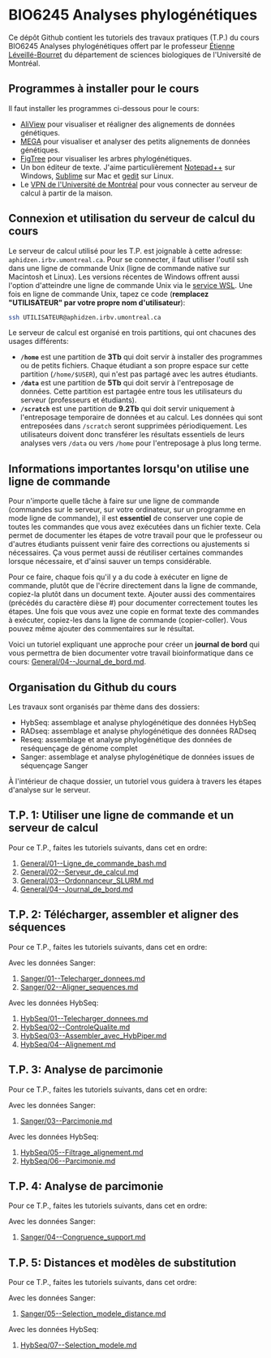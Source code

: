 # BIO6245 Analyses phylogénétiques

Ce dépôt Github contient les tutoriels des travaux pratiques (T.P.) du cours BIO6245 Analyses 
phylogénétiques offert par le professeur 
[Étienne Léveillé-Bourret](https://irbv.umontreal.ca/le-personnel/etienne-leveille/) du département de 
sciences biologiques de l'Université de Montréal.



## Programmes à installer pour le cours

Il faut installer les programmes ci-dessous pour le cours:  

- [AliView](https://ormbunkar.se/aliview/) pour visualiser et réaligner des alignements de données 
génétiques.
- [MEGA](https://www.megasoftware.net/) pour visualiser et analyser des petits alignements de données 
génétiques.  
- [FigTree](https://github.com/rambaut/figtree/releases) pour visualiser les arbres phylogénétiques.  
- Un bon éditeur de texte. J'aime particulièrement [Notepad++](https://notepad-plus-plus.org/) sur 
Windows, 
[Sublime](https://www.sublimetext.com/) sur Mac et 
[gedit](https://gedit-technology.github.io/apps/gedit/) sur Linux.  
- Le 
[VPN de l'Université de Montréal](https://wiki.umontreal.ca/pages/viewpage.action?pageId=127184571) 
pour vous connecter au serveur de calcul à partir de la maison.  

## Connexion et utilisation du serveur de calcul du cours
Le serveur de calcul utilisé pour les T.P. est joignable à cette adresse: 
`aphidzen.irbv.umontreal.ca`. Pour se connecter, il faut utiliser l'outil ssh dans une ligne de 
commande Unix (ligne de commande native sur Macintosh et Linux). Les versions récentes de Windows 
offrent aussi l'option d'atteindre une ligne de commande Unix via le 
[service WSL](https://learn.microsoft.com/windows/wsl/tutorials/linux). Une fois en ligne de 
commande Unix, tapez ce code (**remplacez "UTILISATEUR" par votre propre nom d'utilisateur**):  
```bash
ssh UTILISATEUR@aphidzen.irbv.umontreal.ca

```

Le serveur de calcul est organisé en trois partitions, qui ont chacunes des usages différents:
- **`/home`** est une partition de **3Tb** qui doit servir à installer des programmes ou de petits 
fichiers. Chaque étudiant a son propre espace sur cette partition (`/home/$USER`), qui n'est pas 
partagé avec les autres étudiants.
- **`/data`** est une partition de **5Tb** qui doit servir à l'entreposage de données. Cette 
partition est partagée entre tous les utilisateurs du serveur (professeurs et étudiants). 
- **`/scratch`** est une partition de **9.2Tb** qui doit servir uniquement à l'entreposage 
temporaire de données et au calcul. Les données qui sont entreposées dans `/scratch` seront 
supprimées périodiquement. Les utilisateurs doivent donc transférer les résultats essentiels de 
leurs analyses vers `/data` ou vers `/home` pour l'entreposage à plus long terme.

## Informations importantes lorsqu'on utilise une ligne de commande

Pour n'importe quelle tâche à faire sur une ligne de commande (commandes sur le serveur, sur votre 
ordinateur, sur un programme en mode ligne de commande), il est **essentiel** de conserver une 
copie de toutes les commandes que vous avez exécutées dans un fichier texte. Cela permet de 
documenter les étapes de votre travail pour que le professeur ou d'autres étudiants puissent venir 
faire des corrections ou ajustements si nécessaires. Ça vous permet aussi de réutiliser certaines 
commandes lorsque nécessaire, et d'ainsi sauver un temps considérable.

Pour ce faire, chaque fois qu'il y a du code à exécuter en ligne de commande, plutôt que de 
l'écrire directement dans la ligne de commande, copiez-la plutôt dans un document texte. Ajouter 
aussi des commentaires (précédés du caractère dièse #) pour documenter correctement toutes les 
étapes. Une fois que vous avez une copie en format texte des commandes à exécuter, copiez-les 
dans la ligne de commande (copier-coller). Vous pouvez même ajouter des commentaires sur le 
résultat.

Voici un tutoriel expliquant une approche pour créer un **journal de bord** qui vous permettra 
de bien documenter votre travail bioinformatique dans ce cours: 
[General/04--Journal_de_bord.md](General/04--Journal_de_bord.md).


## Organisation du Github du cours

Les travaux sont organisés par thème dans des dossiers:
- HybSeq: assemblage et analyse phylogénétique des données HybSeq
- RADseq: assemblage et analyse phylogénétique des données RADseq
- Reseq: assemblage et analyse phylogénétique des données de reséquençage de génome complet
- Sanger: assemblage et analyse phylogénétique de données issues de séquençage Sanger

À l'intérieur de chaque dossier, un tutoriel vous guidera à travers les étapes d'analyse sur le 
serveur.

## T.P. 1: Utiliser une ligne de commande et un serveur de calcul

Pour ce T.P., faites les tutoriels suivants, dans cet en ordre:  
  1. [General/01--Ligne_de_commande_bash.md](General/01--Ligne_de_commande_bash.md)  
  2. [General/02--Serveur_de_calcul.md](General/02--Serveur_de_calcul.md)  
  3. [General/03--Ordonnanceur_SLURM.md](General/03--Ordonnanceur_SLURM.md)  
  4. [General/04--Journal_de_bord.md](General/04--Journal_de_bord.md)  

## T.P. 2: Télécharger, assembler et aligner des séquences

Pour ce T.P., faites les tutoriels suivants, dans cet en ordre:  

Avec les données Sanger:  
  1. [Sanger/01--Telecharger_donnees.md](Sanger/01--Telecharger_donnees.md)  
  2. [Sanger/02--Aligner_sequences.md](Sanger/02--Aligner_sequences.md)  

Avec les données HybSeq:  
  1. [HybSeq/01--Telecharger_donnees.md](HybSeq/01--Telecharger_donnees.md)  
  2. [HybSeq/02--ControleQualite.md](HybSeq/02--ControleQualite.md)  
  3. [HybSeq/03--Assembler_avec_HybPiper.md](HybSeq/03--Assembler_avec_HybPiper.md)  
  4. [HybSeq/04--Alignement.md](HybSeq/04--Alignement.md)  

## T.P. 3: Analyse de parcimonie

Pour ce T.P., faites les tutoriels suivants, dans cet en ordre:  

Avec les données Sanger:  
  1. [Sanger/03--Parcimonie.md](Sanger/03--Parcimonie.md)  

Avec les données HybSeq:  
  1. [HybSeq/05--Filtrage_alignement.md](HybSeq/05--Filtrage_alignement.md)  
  2. [HybSeq/06--Parcimonie.md](HybSeq/06--Parcimonie.md)  
  
## T.P. 4: Analyse de parcimonie

Pour ce T.P., faites les tutoriels suivants, dans cet en ordre:  

Avec les données Sanger:  
  1. [Sanger/04--Congruence_support.md](Sanger/04--Congruence_support.md)  

## T.P. 5: Distances et modèles de substitution

Pour ce T.P., faites les tutoriels suivants, dans cet ordre:

Avec les données Sanger:  
  1. [Sanger/05--Selection_modele_distance.md](Sanger/05--Selection_modele_distance.md)

Avec les données HybSeq:  
  1. [HybSeq/07--Selection_modele.md](HybSeq/07--Selection_modele.md)